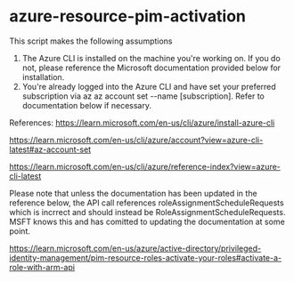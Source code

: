 # azure-resource-pim-activation
This script makes the following assumptions
1) The Azure CLI is installed on the machine you're working on. If you do not, please reference the Microsoft documentation provided below for installation.
2) You're already logged into the Azure CLI and have set your preferred subscription via az az account set --name [subscription]. Refer to documentation below if necessary.



References:
https://learn.microsoft.com/en-us/cli/azure/install-azure-cli

https://learn.microsoft.com/en-us/cli/azure/account?view=azure-cli-latest#az-account-set

https://learn.microsoft.com/en-us/cli/azure/reference-index?view=azure-cli-latest

Please note that unless the documentation has been updated in the reference below, the API call references roleAssignmentScheduleRequests which is incrrect and should instead be RoleAssignmentScheduleRequests. MSFT knows this and has comitted to updating the documentation at some point.

https://learn.microsoft.com/en-us/azure/active-directory/privileged-identity-management/pim-resource-roles-activate-your-roles#activate-a-role-with-arm-api